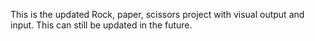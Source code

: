 This is the updated Rock, paper, scissors project with visual output and input. This can still be updated in the future.